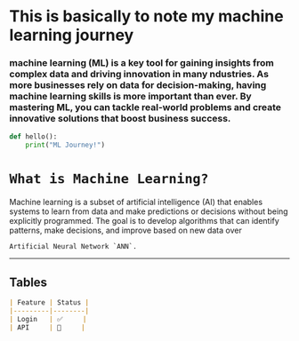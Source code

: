 # This is basically to note my machine learning journey

### machine learning (ML) is a key tool for gaining insights from complex data and driving innovation in many ndustries. As more businesses rely on data for decision-making, having machine learning skills is more important than ever. By mastering ML, you can tackle real-world problems and create innovative solutions that boost business success.

```python
def hello():
    print("ML Journey!")
```
# `` What is Machine Learning? ``

Machine learning is a subset of artificial intelligence (AI) that enables systems to learn from data and make predictions or decisions without being explicitly programmed. The goal is to develop algorithms that can identify patterns, make decisions, and improve based on new data over 

``Artificial Neural Network `ANN`.``  

---

## **Tables**  

```md
| Feature | Status |
|---------|--------|
| Login   | ✅     |
| API     | 🚀     |
